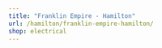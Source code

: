 ```yaml
---
title: "Franklin Empire - Hamilton"
url: /hamilton/franklin-empire-hamilton/
shop: electrical
---
```


